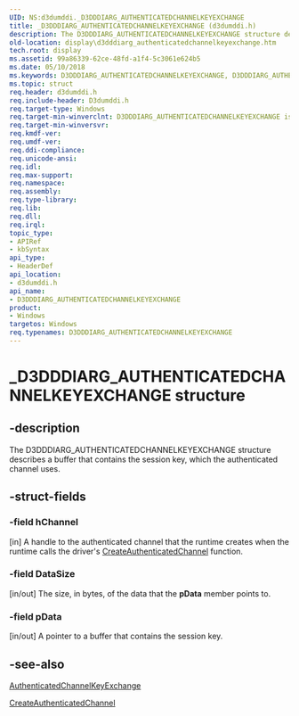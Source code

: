 ```yaml
---
UID: NS:d3dumddi._D3DDDIARG_AUTHENTICATEDCHANNELKEYEXCHANGE
title: _D3DDDIARG_AUTHENTICATEDCHANNELKEYEXCHANGE (d3dumddi.h)
description: The D3DDDIARG_AUTHENTICATEDCHANNELKEYEXCHANGE structure describes a buffer that contains the session key, which the authenticated channel uses.
old-location: display\d3dddiarg_authenticatedchannelkeyexchange.htm
tech.root: display
ms.assetid: 99a86339-62ce-48fd-a1f4-5c3061e624b5
ms.date: 05/10/2018
ms.keywords: D3DDDIARG_AUTHENTICATEDCHANNELKEYEXCHANGE, D3DDDIARG_AUTHENTICATEDCHANNELKEYEXCHANGE structure [Display Devices], UMDisplayDriver_param_Structs_2b02df7d-1bae-446f-b52a-0a9353114504.xml, _D3DDDIARG_AUTHENTICATEDCHANNELKEYEXCHANGE, d3dumddi/D3DDDIARG_AUTHENTICATEDCHANNELKEYEXCHANGE, display.d3dddiarg_authenticatedchannelkeyexchange
ms.topic: struct
req.header: d3dumddi.h
req.include-header: D3dumddi.h
req.target-type: Windows
req.target-min-winverclnt: D3DDDIARG_AUTHENTICATEDCHANNELKEYEXCHANGE is supported beginning with the Windows 7 operating system.
req.target-min-winversvr: 
req.kmdf-ver: 
req.umdf-ver: 
req.ddi-compliance: 
req.unicode-ansi: 
req.idl: 
req.max-support: 
req.namespace: 
req.assembly: 
req.type-library: 
req.lib: 
req.dll: 
req.irql: 
topic_type:
- APIRef
- kbSyntax
api_type:
- HeaderDef
api_location:
- d3dumddi.h
api_name:
- D3DDDIARG_AUTHENTICATEDCHANNELKEYEXCHANGE
product:
- Windows
targetos: Windows
req.typenames: D3DDDIARG_AUTHENTICATEDCHANNELKEYEXCHANGE
---
```


# _D3DDDIARG_AUTHENTICATEDCHANNELKEYEXCHANGE structure


## -description


The D3DDDIARG_AUTHENTICATEDCHANNELKEYEXCHANGE structure describes a buffer that contains the session key, which the authenticated channel uses. 


## -struct-fields




### -field hChannel

[in] A handle to the authenticated channel that the runtime creates when the runtime calls the driver's <a href="https://msdn.microsoft.com/0a565bff-fc6f-41c1-a6fd-3a82dd0d7889">CreateAuthenticatedChannel</a> function. 


### -field DataSize

[in/out] The size, in bytes, of the data that the <b>pData</b> member points to. 


### -field pData

[in/out] A pointer to a buffer that contains the session key. 


## -see-also




<a href="https://msdn.microsoft.com/627f9689-1059-4f88-9005-9c7600dad686">AuthenticatedChannelKeyExchange</a>



<a href="https://msdn.microsoft.com/0a565bff-fc6f-41c1-a6fd-3a82dd0d7889">CreateAuthenticatedChannel</a>
 

 

